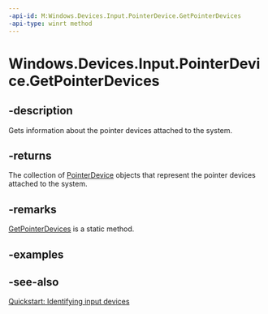```yaml
---
-api-id: M:Windows.Devices.Input.PointerDevice.GetPointerDevices
-api-type: winrt method
---
```


<!-- Method syntax
public Windows.Foundation.Collections.IVectorView<Windows.Devices.Input.PointerDevice> GetPointerDevices()
-->

# Windows.Devices.Input.PointerDevice.GetPointerDevices

## -description
Gets information about the pointer devices attached to the system.

## -returns
The collection of [PointerDevice](pointerdevice.md) objects that represent the pointer devices attached to the system.

## -remarks
[GetPointerDevices](pointerdevice_getpointerdevices_715093210.md) is a static method.

## -examples

## -see-also
[Quickstart: Identifying input devices](https://docs.microsoft.com/windows/uwp/design/input/identify-input-devices)
